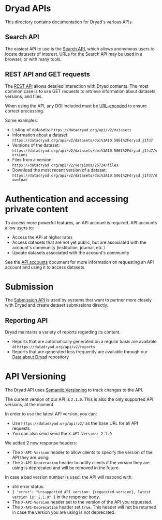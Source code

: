 Dryad APIs
============

This directory contains documentation for Dryad's various APIs.

Search API
---------------

The easiest API to use is the [Search API](search.md), which allows anonymous
users to locate datasets of interest. URLs for the Search API may be used in a
browser, or with many tools.

REST API and GET requests
-------------------------

The [REST API](https://datadryad.org/stash/api) allows detailed interaction
with Dryad contents. The most common case is to use GET requests to retrieve
information about datasets, versions, and files.

When using the API, any DOI included must be
[URL-encoded](https://www.w3schools.com/tags/ref_urlencode.ASP) to ensure correct processing.

Some examples:
- Listing of datasets: `https://datadryad.org/api/v2/datasets`
- Information about a dataset: `https://datadryad.org/api/v2/datasets/doi%3A10.5061%2Fdryad.j1fd7`
- Versions of the dataset: `https://datadryad.org/api/v2/datasets/doi%3A10.5061%2Fdryad.j1fd7/versions`
- Files from a version: `https://datadryad.org/api/v2/versions/26724/files`
- Download the most recent version of a dataset: `https://datadryad.org/api/v2/datasets/doi%3A10.5061%2Fdryad.j1fd7/download`

# Authentication and accessing private content

To access more powerful features, an API account is required. API accounts allow users to:
- Access the API at higher rates
- Access datasets that are not yet public, but are associated with the account's community (institution, journal, etc.)
- Update datasets associated with the account's community

See the [API accounts](api_accounts.md) document for more information on requesting an API account and using it to access datasets.

# Submission

The [Submission API](submission.md) is used by systems that want to partner
more closely with Dryad and create dataset submissions directly.


Reporting API
-------------

Dryad maintains a variety of reports regarding its content.

- Reports that are automatically generated on a regular basis are available at `https://datadryad.org/api/v2/reports`
- Reports that are generated less frequently are available through our [Data about Dryad](https://github.com/datadryad/dryad-data/) repository


API Versioning
============

The Dryad API uses [Semantic Versioning](https://semver.org/) to track changes to the API. 

The current version of our API is `2.1.0`. This is also the only supported API versions, at the moment.

In order to use the latest API version, you can:
- Use `https://datadryad.org/api/v2/` as the base URL for all API requests.
- You can also send send the `X-API-Version: 2.1.0`

We added 2 new response headers:
- The `X-API-Version` header to allow clients to specify the version of the API they are using.
- The `X-API-Deprecation` header to notify clients if the version they are using is deprecated and will be removed in the future.

In case a bad version number is used, the API will respond with:
- `400` error status.
- `{ "error": "Unsupported API version: {requested-version}, latest version is: 2.1.0" }` in the response body.
- The `X-API-Version` header set to the version of the API you requested.
- The `X-API-Deprecation` header set `true`. This header will not be returned in case the version you are using is not deprecated.